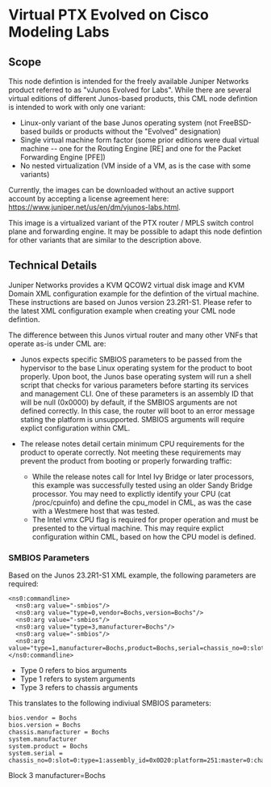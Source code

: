 # Virtual PTX Evolved on Cisco Modeling Labs

## Scope
This node defintion is intended for the freely available Juniper Networks product referred to as "vJunos Evolved for Labs".  While there are several virtual editions of different Junos-based products, this CML node defintion is intended to work with only one variant:

- Linux-only variant of the base Junos operating system (not FreeBSD-based builds or products without the "Evolved" designation)
- Single virtual machine form factor (some prior editions were dual virtual machine -- one for the Routing Engine [RE] and one for the Packet Forwarding Engine [PFE])
- No nested virtualization (VM inside of a VM, as is the case with some variants)  

Currently, the images can be downloaded without an active support account by accepting a license agreement here:  https://www.juniper.net/us/en/dm/vjunos-labs.html.

This image is a virtualized variant of the PTX router / MPLS switch control plane and forwarding engine.  It may be possible to adapt this node defintion for other variants that are similar to the description above.

## Technical Details

Juniper Networks provides a KVM QCOW2 virtual disk image and KVM Domain XML configuration example for the defintion of the virtual machine.  These instructions are based on Junos version 23.2R1-S1.  Please refer to the latest XML configuration example when creating your CML node defintion.

The difference between this Junos virtual router and many other VNFs that operate as-is under CML are:

- Junos expects specific SMBIOS parameters to be passed from the hypervisor to the base Linux operating system for the product to boot properly.  Upon boot, the Junos base operating system will run a shell script that checks for various parameters before starting its services and management CLI.  One of these parameters is an assembly ID that will be null (0x0000) by default, if the SMBIOS arguments are not defined correctly.  In this case, the router will boot to an error message stating the platform is unsupported.  SMBIOS arguments will require explict configuration within CML.
  
- The release notes detail certain minimum CPU requirements for the product to operate correctly.  Not meeting these requirements may prevent the product from booting or properly forwarding traffic:
  - While the release notes call for Intel Ivy Bridge or later processors, this example was successfully tested using an older Sandy Bridge processor.  You may need to explictly identify your CPU (cat /proc/cpuinfo) and define the cpu_model in CML, as was the case with a Westmere host that was tested.
  - The Intel vmx CPU flag is required for proper operation and must be presented to the virtual machine.  This may require explict configuration within CML, based on how the CPU model is defined.

### SMBIOS Parameters

Based on the Junos 23.2R1-S1 XML example, the following parameters are required:

```
<ns0:commandline>
  <ns0:arg value="-smbios"/>
  <ns0:arg value="type=0,vendor=Bochs,version=Bochs"/>
  <ns0:arg value="-smbios"/>
  <ns0:arg value="type=3,manufacturer=Bochs"/>
  <ns0:arg value="-smbios"/>
  <ns0:arg value="type=1,manufacturer=Bochs,product=Bochs,serial=chassis_no=0:slot=0:type=1:assembly_id=0x0D20:platform=251:master=0:channelized=no"/>
</ns0:commandline>
```
- Type 0 refers to bios arguments 
- Type 1 refers to system arguments
- Type 3 refers to chassis arguments

This translates to the following indiviual SMBIOS parameters:

```
bios.vendor = Bochs
bios.version = Bochs
chassis.manufacturer = Bochs
system.manufacturer 
system.product = Bochs
system.serial = chassis_no=0:slot=0:type=1:assembly_id=0x0D20:platform=251:master=0:channelized=no
```



Block 3
manufacturer=Bochs



